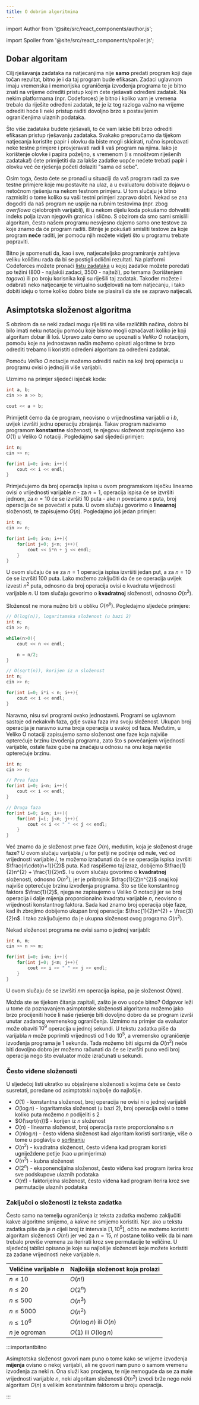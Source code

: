 ```yaml
---
title: O dobrim algoritmima
---
```


import Author from '@site/src/react_components/author.js';

import Spoiler from '@site/src/react_components/spoiler.js';

<Author authorName='Ivan Vlahov' githubUsername='vlahovivan'/>

## Dobar algoritam

Cilj rješavanja zadataka na natjecanjima nije **samo** predati program koji daje točan rezultat, bitno je i da taj program bude efikasan. Zadaci uglavnom imaju vremenska i memorijska ograničenja izvođenja programa te je bitno znati na vrijeme odrediti pristup kojim ćete rješavati određeni zadatak. Na nekim platformama (npr. Codeforces) je bitno i koliko vam je vremena trebalo da riješite određeni zadatak, te je iz tog razloga važno na vrijeme odrediti hoće li neki pristup raditi dovoljno brzo s postavljenim ograničenjima ulaznih podataka.

Što više zadataka budete rješavali, to će vam lakše biti brzo odrediti efikasan pristup rješavanju zadataka. Svakako preporučamo da tijekom natjecanja koristite papir i olovku da biste mogli skicirati, ručno isprobavati neke testne primjere i provjeravati radi li vaš program na njima. Iako je korištenje olovke i papira poželjno, s vremenom (i s mnoštvom riješenih zadataka!) ćete primijetiti da za lakše zadatke uopće nećete trebati papir i olovku već će rješenja početi dolaziti "sama od sebe".

Osim toga, često ćete se pronaći u situaciji da vaš program radi za sve testne primjere koje mu postavite na ulaz, a u evaluatoru dobivate dojavu o netočnom rješenju na nekom testnom primjeru. U tom slučaju je bitno razmisliti o tome koliko su vaši testni primjeri zapravo dobri. Nekad se zna dogoditi da naš program ne uspije na rubnim testovima (npr. zbog _overflowa_ cjelobrojnih varijabli), ili u nekom dijelu koda pokušamo dohvatiti indeks polja izvan njegovih granica i slično. S obzirom da smo sami smislili algoritam, često našem programu nesvjesno dajemo samo one testove za koje znamo da će program raditi. Bitnije je pokušati smisliti testove za koje program **neće** raditi, jer pomoću njih možete vidjeti što u programu trebate popraviti.

Bitno je spomenuti da, kao i sve, natjecateljsko programiranje zahtijeva veliku količinu rada da bi se postigli odlični rezultati. Na platformi Codeforces možete pronaći [listu zadataka](https://codeforces.com/problemset) u kojoj zadatke možete poredati po težini ($800$ - najlakši zadaci, $3500$ - najteži), po temama (korištenjem _tagova_) ili po broju korisnika koji su riješili taj zadatak. Također možete i odabrati neko natjecanje te virtualno sudjelovati na tom natjecanju, i tako dobiti ideju o tome koliko dobro biste se plasirali da ste se zapravo natjecali.

## Asimptotska složenost algoritma

S obzirom da se neki zadaci mogu riješiti na više različitih načina, dobro bi bilo imati neku notaciju pomoću koje bismo mogli označavati koliko je koji algoritam dobar ili loš. Upravo zato ćemo se upoznati s _Veliko O_ notacijom, pomoću koje na jednostavan način možemo opisati algoritme te brzo odrediti trebamo li koristiti određeni algoritam za određeni zadatak.

Pomoću *Veliko O* notacije možemo odrediti način na koji broj operacija u programu ovisi o jednoj ili više varijabli. 

Uzmimo na primjer sljedeći isječak koda:

```cpp
int a, b;
cin >> a >> b;

cout << a + b;
```

Primijetit ćemo da će program, neovisno o vrijednostima varijabli $a$ i $b$, uvijek izvršiti jednu operaciju zbrajanja. Takav program nazivamo programom **konstantne** složenosti, te njegovu složenost zapisujemo kao $O(1)$ u Veliko O notaciji. Pogledajmo sad sljedeći primjer:

```cpp
int n;
cin >> n;

for(int i=0; i<n; i++){
    cout << i << endl;
}
```

Primjećujemo da broj operacija ispisa u ovom programskom isječku linearno ovisi o vrijednosti varijable $n$ - za $n=1$, operacija ispisa će se izvršiti jednom, za $n=10$ će se izvršiti $10$ puta - ako $n$ povećamo $x$ puta, broj operacija će se povećati $x$ puta. U ovom slučaju govorimo o **linearnoj** složenosti, te zapisujemo $O(n)$. Pogledajmo još jedan primjer:

```cpp
int n;
cin >> n;

for(int i=0; i<n; i++){
    for(int j=0; j<n; j++){
        cout << i*n + j << endl;
    }
}
```

U ovom slučaju će se za $n=1$ operacija ispisa izvršiti jedan put, a za $n=10$ će se izvršiti $100$ puta. Lako možemo zaključiti da će se operacija uvijek izvesti $n^{2}$ puta, odnosno da broj operacija ovisi o kvadratu vrijednosti varijable $n$. U tom slučaju govorimo o **kvadratnoj** složenosti, odnosno $O(n^{2})$.

Složenost ne mora nužno biti u obliku $O(n^{p})$. Pogledajmo sljedeće primjere:

```cpp
// O(log(n)), logaritamska složenost (u bazi 2)
int n;
cin >> n;

while(n>0){
    cout << n << endl;

    n = n/2;
}
```

```cpp
// O(sqrt(n)), korijen iz n složenost
int n;
cin >> n;

for(int i=0; i*i < n; i++){
    cout << i << endl;
}
```

Naravno, nisu svi programi ovako jednostavni. Programi se uglavnom sastoje od nekakvih faza, gdje svaka faza ima svoju složenost. Ukupan broj operacija je naravno suma broja operacija u svakoj od faza. Međutim, u Veliko O notaciji zapisujemo samo složenost one faze koja najviše opterećuje brzinu izvođenja programa, zato što s povećanjem vrijednosti varijable, ostale faze gube na značaju u odnosu na onu koja najviše opterećuje brzinu.

```cpp
int n;
cin >> n;

// Prva faza
for(int i=0; i<n; i++){
    cout << i << endl;
}

// Druga faza
for(int i=0; i<n; i++){
    for(int j=i; j<n; j++){
        cout << i << " " << j << endl;
    }
}
```

Već znamo da je složenost prve faze $O(n)$, međutim, koja je složenost druge faze? U ovom slučaju varijabla $j$ u for petlji ne počinje od nule, već od vrijednosti varijable $i$, te možemo izračunati da će se operacija ispisa izvršiti $\frac{n\cdot(n+1)}{2}$ puta. Kad raspišemo taj izraz, dobijemo $\frac{1}{2}n^{2} + \frac{1}{2}n$. I u ovom slučaju govorimo o **kvadratnoj** složenosti, odnosno $O(n^{2})$, jer je pribrojnik $\frac{1}{2}n^{2}$ onaj koji najviše opterećuje brzinu izvođenja programa. Što se tiče konstantnog faktora $\frac{1}{2}$, njega ne zapisujemo u Veliko O notaciji jer se broj operacija i dalje mijenja proporcionalno kvadratu varijable $n$, neovisno o vrijednosti konstantnog faktora. Sada kad znamo broj operacija obje faze, kad ih zbrojimo dobijemo ukupan broj operacija: $\frac{1}{2}n^{2} + \frac{3}{2}n$. I tako zaključujemo da je ukupna složenost ovog programa $O(n^{2})$.

Nekad složenost programa ne ovisi samo o jednoj varijabli:

```cpp
int n, m;
cin >> n >> m;

for(int i=0; i<n; i++){
    for(int j=0; j<m; j++){
        cout << i << " " << j << endl;
    }
}
```

U ovom slučaju će se izvršiti $nm$ operacija ispisa, pa je složenost $O(nm)$.

Možda ste se tijekom čitanja zapitali, zašto je ovo uopće bitno? Odgovor leži u tome da poznavanjem asimptotske složenosti algoritama možemo jako brzo procijeniti hoće li naše rješenje biti dovoljno dobro da se program izvrši unutar zadanog vremenskog ograničenja. Uzmimo na primjer da evaluator može obaviti $10^{9}$ operacija u jednoj sekundi. U tekstu zadatka piše da varijabla $n$ može poprimiti vrijednosti od $1$ do $10^{5}$, a vremensko ograničenje izvođenja programa je $1$ sekunda. Tada možemo biti sigurni da $O(n^{2})$ neće biti dovoljno dobro jer možemo računati da će se izvršiti puno veći broj operacija nego što evaluator može izračunati u sekundi.

### Često viđene složenosti

U sljedećoj listi ukratko su objašnjene složenosti s kojima ćete se često susretati, poredane od asimptotski najbolje do najlošije.

- $O(1)$ - konstantna složenost, broj operacija ne ovisi ni o jednoj varijabli
- $O(\log n)$ - logaritamska složenost (u bazi $2$), broj operacija ovisi o tome koliko puta možemo $n$ podijeliti s $2$ 
- $O(\sqrt{n})$ - korijen iz $n$ složenost
- $O(n)$ - linearna složenost, broj operacija raste proporcionalno s $n$
- $O(n \log n)$ - često viđena složenost kad algoritam koristi sortiranje, više o tome u poglavlju o [sortiranju](../sortiranje-i-pretrazivanje/sortiranje.md)
- $O(n^2)$ - kvadratna složenost, često viđena kad program koristi ugniježdene petlje (kao u primjerima)
- $O(n^3)$ - kubna složenost
- $O(2^n)$ - eksponencijalna složenost, često viđena kad program iterira kroz sve podskupove ulaznih podataka
- $O(n!)$ - faktorijelna složenost, često viđena kad program iterira kroz sve permutacije ulaznih podataka

### Zaključci o složenosti iz teksta zadatka

Često samo na temelju ograničenja iz teksta zadatka možemo zaključiti kakve algoritme smijemo, a kakve ne smijemo koristiti. Npr. ako u tekstu zadatka piše da je $n$ cijeli broj iz intervala $[1, 10^5]$, očito ne možemo koristiti algoritam složenosti $O(n!)$ jer već za $n=15$, $n!$ postane toliko velik da bi nam trebalo previše vremena za iterirati kroz sve permutacije te veličine. U sljedećoj tablici opisano je koje su najlošije složenosti koje možete koristiti za zadane vrijednosti neke varijable $n$.

| Veličine varijable $n$ | Najlošija složenost koja prolazi |
|------------------------|----------------------------------|
| $n \le 10$             | $O(n!)$                          |
| $n \le 20$             | $O(2^n)$                         |
| $n \le 500$            | $O(n^3)$                         |
| $n \le 5000$           | $O(n^2)$                         |
| $n \le 10^6$           | $O(n \log n)$ ili $O(n)$         |
| $n$ je ogroman         | $O(1)$ ili $O(\log n)$           |


:::importantbitno

Asimptotska složenost govori nam puno o tome kako se vrijeme izvođenja **mijenja** ovisno o nekoj varijabli, ali ne govori nam puno o samom vremenu izvođenja za neki $n$. Ona služi kao procjena, te nije nemoguće da se za male vrijednosti varijable $n$, neki algoritam složenosti $O(n^2)$ izvodi brže nego neki algoritam $O(n)$ s velikim konstantnim faktorom u broju operacija.

:::